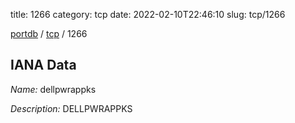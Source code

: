 title: 1266
category: tcp
date: 2022-02-10T22:46:10
slug: tcp/1266

[portdb](/) / [tcp](/category/tcp.html) / 1266


## IANA Data

_Name:_ dellpwrappks

_Description:_ DELLPWRAPPKS

